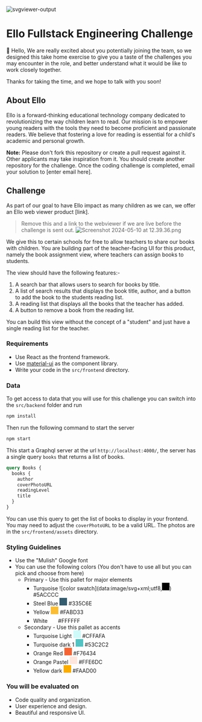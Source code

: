 ![svgviewer-output](https://github.com/ElloTechnology/backend_takehome/assets/3518127/561bc8d4-bffc-4360-b9ea-61e876bcec93)

# Ello Fullstack Engineering Challenge

👋 Hello,
We are really excited about you potentially joining the team, so we designed this take home exercise to give you a taste of the challenges you may encounter in the role, and better understand what it would be like to work closely together.

Thanks for taking the time, and we hope to talk with you soon!

## About Ello

Ello is a forward-thinking educational technology company dedicated to revolutionizing the way children learn to read. Our mission is to empower young readers with the tools they need to become proficient and passionate readers. We believe that fostering a love for reading is essential for a child's academic and personal growth.

**Note:** Please don't fork this repository or create a pull request against it. Other applicants may take inspiration from it. You should create another repository for the challenge. Once the coding challenge is completed, email your solution to [enter email here].

## Challenge

As part of our goal to have Ello impact as many children as we can, we offer an Ello web viewer product [link].

> Remove this and a link to the webviewer if we are live before the challenge is sent out.
> ![Screenshot 2024-05-10 at 12.39.36.png](..%2F..%2FDesktop%2FScreenshot%202024-05-10%20at%2012.39.36.png)

We give this to certain schools for free to allow teachers to share our books with children.
You are building part of the teacher-facing UI for this product,
namely the book assignment view, where teachers can assign books to students.

The view should have the following features:-

1. A search bar that allows users to search for books by title.
2. A list of search results that displays the book title, author, and a button to add the book to the students reading list.
3. A reading list that displays all the books that the teacher has added.
4. A button to remove a book from the reading list.

You can build this view without the concept of a "student" and just have a single reading list for the teacher.

### Requirements

- Use React as the frontend framework.
- Use [material-ui](https://mui.com/material-ui/) as the component library.
- Write your code in the `src/frontend` directory.

### Data

To get access to data that you will use for this challenge you can switch into the `src/backend` folder and run

```bash
npm install
```

Then run the following command to start the server

```bash
npm start
```

This start a Graphql server at the url `http://localhost:4000/`, the server has a single query `books` that returns a list of books.

```graphql
query Books {
  books {
    author
    coverPhotoURL
    readingLevel
    title
  }
}
```

You can use this query to get the list of books to display in your frontend. You may need to adjust the `coverPhotoURL` to be a valid URL. The photos are in the `src/frontend/assets` directory.

### Styling Guidelines

- Use the "Mulish" Google font
- You can use the following colors (You don't have to use all but you can pick and choose from here)
  - Primary - Use this pallet for major elements
    - Turquoise ![color swatch](data:image/svg+xml;utf8,<svg xmlns='http://www.w3.org/2000/svg' width='20' height='20'><rect width='20' height='20' fill='%235ACCCC'/></svg>) #5ACCCC
    - Steel Blue <span style="display: inline-block; width: 20px; height: 20px; background-color: #335C6E;"></span> #335C6E
    - Yellow <span style="display: inline-block; width: 20px; height: 20px; background-color: #FABD33;"></span> #FABD33
    - White <span style="display: inline-block; width: 20px; height: 20px; background-color: #FFFFFF;"></span> #FFFFFF
  - Secondary - Use this pallet as accents
    - Turquoise Light <span style="display: inline-block; width: 20px; height: 20px; background-color: #CFFAFA;"></span> #CFFAFA
    - Turquoise dark 1 <span style="display: inline-block; width: 20px; height: 20px; background-color: #53C2C2;"></span> #53C2C2
    - Orange Red <span style="display: inline-block; width: 20px; height: 20px; background-color: #F76434;"></span> #F76434
    - Orange Pastel <span style="display: inline-block; width: 20px; height: 20px; background-color: #FFE6DC;"></span> #FFE6DC
    - Yellow dark <span style="display: inline-block; width: 20px; height: 20px; background-color: #FAAD00;"></span> #FAAD00

### You will be evaluated on

- Code quality and organization.
- User experience and design.
- Beautiful and responsive UI.
